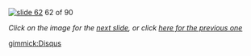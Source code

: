[![slide 62](https://dl.dropboxusercontent.com/u/2977490/presentations/cookbook/img62.jpg)](63.md)
62 of 90

_Click on the image for the [next slide](63.md), or click [here for the previous one](61.md)_

[gimmick:Disqus](theodox-github)